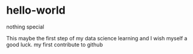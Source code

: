 # hello-world
nothing special

This maybe the first step of my data science learning and I wish myself a good luck.
my first contribute to github
